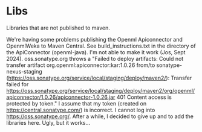 # Libs

Libraries that are not published to maven.

We're having some problems publishing the Openml Apiconnector and OpenmlWeka to Maven Central. See build_instructions.txt in the directory of the ApiConnector (openml-java). I'm not able to make it work (Jos, Sept 2024). oss.sonatype.org throws a "Failed to deploy artifacts: Could not transfer artifact org.openml:apiconnector:kar:1.0.26 from/to sonatype-nexus-staging (https://oss.sonatype.org/service/local/staging/deploy/maven2/): Transfer failed for https://oss.sonatype.org/service/local/staging/deploy/maven2/org/openml/apiconnector/1.0.26/apiconnector-1.0.26.jar 401 Content access is protected by token." I assume that my token (created on https://central.sonatype.com/) is incorrect. I cannot log into https://oss.sonatype.org/. After a while, I decided to give up and to add the libraries here. Ugly, but it works...
